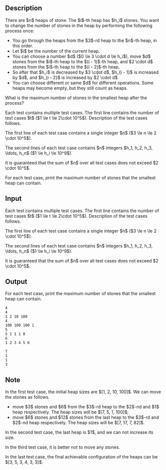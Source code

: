 ## Description

<div><p>There are $n$ heaps of stone. The $i$-th heap has $h_i$ stones. You want to change the number of stones in the heap by performing the following process once: </p><ul> <li> You go through the heaps from the $3$-rd heap to the $n$-th heap, in this order. </li><li> Let $i$ be the number of the current heap. </li><li> You can choose a number $d$ ($0 \le 3 \cdot d \le h_i$), move $d$ stones from the $i$-th heap to the $(i - 1)$-th heap, and $2 \cdot d$ stones from the $i$-th heap to the $(i - 2)$-th heap. </li><li> So after that $h_i$ is decreased by $3 \cdot d$, $h_{i - 1}$ is increased by $d$, and $h_{i - 2}$ is increased by $2 \cdot d$. </li><li> You can choose different or same $d$ for different operations. Some heaps may become empty, but they still count as heaps. </li></ul><p>What is the maximum number of stones in the smallest heap after the process?</p></div><div class="input-specification"><p>Each test contains multiple test cases. The first line contains the number of test cases $t$ ($1 \le t \le 2\cdot 10^5$). Description of the test cases follows.</p><p>The first line of each test case contains a single integer $n$ ($3 \le n \le 2 \cdot 10^5$).</p><p>The second lines of each test case contains $n$ integers $h_1, h_2, h_3, \ldots, h_n$ ($1 \le h_i \le 10^9$).</p><p>It is guaranteed that the sum of $n$ over all test cases does not exceed $2 \cdot 10^5$.</p></div><div class="output-specification"><p>For each test case, print the maximum number of stones that the smallest heap can contain.</p></div>

## Input

<p>Each test contains multiple test cases. The first line contains the number of test cases $t$ ($1 \le t \le 2\cdot 10^5$). Description of the test cases follows.</p><p>The first line of each test case contains a single integer $n$ ($3 \le n \le 2 \cdot 10^5$).</p><p>The second lines of each test case contains $n$ integers $h_1, h_2, h_3, \ldots, h_n$ ($1 \le h_i \le 10^9$).</p><p>It is guaranteed that the sum of $n$ over all test cases does not exceed $2 \cdot 10^5$.</p>

## Output

<p>For each test case, print the maximum number of stones that the smallest heap can contain.</p>





```input1
4
4
1 2 10 100
4
100 100 100 1
5
5 1 1 1 8
6
1 2 3 4 5 6
```




```output1
7
1
1
3
```



## Note

<p>In the first test case, the initial heap sizes are $[1, 2, 10, 100]$. We can move the stones as follows. </p><ul> <li> move $3$ stones and $6$ from the $3$-rd heap to the $2$-nd and $1$ heap respectively. The heap sizes will be $[7, 5, 1, 100]$; </li><li> move $6$ stones and $12$ stones from the last heap to the $3$-rd and $2$-nd heap respectively. The heap sizes will be $[7, 17, 7, 82]$. </li></ul><p>In the second test case, the last heap is $1$, and we can not increase its size.</p><p>In the third test case, it is better not to move any stones.</p><p>In the last test case, the final achievable configuration of the heaps can be $[3, 5, 3, 4, 3, 3]$.</p>
